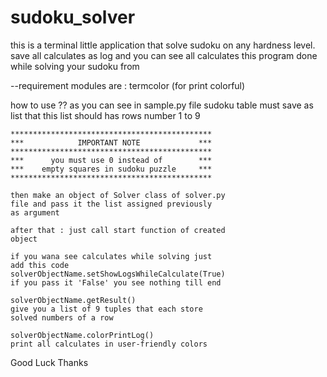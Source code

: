 # sudoku_solver
this is a terminal little application that solve sudoku on any hardness level. save all calculates as log and you can see all calculates this program done while solving your sudoku
from

--requirement modules are :
	termcolor (for print colorful)

how to use ??
	as you can see in sample.py file sudoku table
	must save as list that this list should has
	rows number 1 to 9

	*********************************************
	***            IMPORTANT NOTE             ***
	*********************************************
	***      you must use 0 instead of        ***
	***    empty squares in sudoku puzzle     ***
	*********************************************

	then make an object of Solver class of solver.py
	file and pass it the list assigned previously
	as argument

	after that : just call start function of created
	object

	if you wana see calculates while solving just
	add this code
	solverObjectName.setShowLogsWhileCalculate(True)
	if you pass it 'False' you see nothing till end
	
	solverObjectName.getResult()
	give you a list of 9 tuples that each store
	solved numbers of a row

	solverObjectName.colorPrintLog()
	print all calculates in user-friendly colors

Good Luck
Thanks
